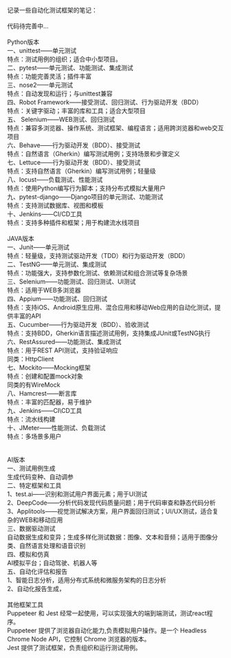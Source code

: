 记录一些自动化测试框架的笔记：
</br></br>代码待完善中...
</br>
</br>Python版本
</br>一、unittest——单元测试
</br>特点：测试用例的组织；适合中小型项目。
</br>二、pytest——单元测试、功能测试、集成测试
</br>特点：功能完善灵活；插件丰富
</br>三、nose2——单元测试
</br>特点：自动发现和运行；与unittest兼容
</br>四、Robot Framework——接受测试、回归测试、行为驱动开发（BDD）
</br>特点：关键字驱动；丰富的库和工具；适合大型项目
</br>五、 Selenium——WEB测试、回归测试
</br>特点：兼容多浏览器、操作系统、测试框架、编程语言；适用跨浏览器和web交互项目
</br>六、Behave——行为驱动开发（BDD）、接受测试
</br>特点：自然语言（Gherkin）编写测试用例；支持场景和步骤定义
</br>七、Lettuce——行为驱动开发（BDD）、接受测试
</br>特点：支持自然语言（Gherkin）编写测试用例；轻量级
</br>八、locust——负载测试、性能测试
</br>特点：使用Python编写行为脚本；支持分布式模拟大量用户
</br>九、pytest-django——Django项目的单元测试、功能测试
</br>特点：支持测试数据库、视图和模板
</br>十、Jenkins——CI/CD工具
</br>特点：支持多种插件和框架；用于构建流水线项目
</br>
</br>
JAVA版本
</br>一、Junit——单元测试
</br>特点：轻量级，支持测试驱动开发（TDD）和行为驱动开发（BDD）
</br>二、TestNG——单元测试、集成测试
</br>特点：功能强大，支持参数化测试、依赖测试和组合测试等复杂场景
</br>三、Selenium——功能测试、回归测试、UI测试
</br>特点：适用于WEB多浏览器
</br>四、Appium——功能测试、回归测试
</br>特点：支持iOS、Android原生应用、混合应用和移动Web应用的自动化测试，提供丰富的API
</br>五、Cucumber——行为驱动开发（BDD）、验收测试
</br>特点：支持BDD，Gherkin语言描述测试用例，支持集成JUnit或TestNG执行
</br>六、RestAssured——功能测试、集成测试
</br>特点：用于REST API测试，支持验证响应
</br>同类：HttpClient
</br>七、Mockito——Mocking框架
</br>特点：创建和配置mock对象
</br>同类的有WireMock
</br>八、Hamcrest——断言库
</br>特点：丰富的匹配器，易于维护
</br>九、Jenkins——CI\CD工具
</br>特点：流水线构建
</br>十、JMeter——性能测试、负载测试
</br>特点：多场景多用户
</br>
</br>
</br>AI版本
</br>一、测试用例生成
</br>生成代码变种、自动调参
</br>二、特定框架和工具
</br>1、test.ai——识别和测试用户界面元素；用于UI测试
</br>2、DeepCode——分析代码发现代码质量问题；用于代码审查和静态代码分析
</br>3、Applitools——视觉测试解决方案，用户界面回归测试；UI/UX测试，适合复杂的WEB和移动应用
</br>三、数据驱动测试
</br>自动数据生成和变异；生成多样化测试数据：图像、文本和音频；适用于图像分类、自然语言处理和语音识别
</br>四、模拟和仿真
</br>AI模拟平台；自动驾驶、机器人等
</br>五、自动化评估和报告
</br>1、智能日志分析，适用分布式系统和微服务架构的日志分析
</br>2、自动化报告生成，
</br>
</br>其他框架工具
</br>Puppeteer 和 Jest 经常一起使用，可以实现强大的端到端测试，测试react程序。
</br>Puppeteer 提供了浏览器自动化能力,负责模拟用户操作。是一个 Headless Chrome Node API，它控制 Chrome 浏览器的版本。
</br>Jest 提供了测试框架，负责组织和运行测试用例。 
